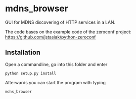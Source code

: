 mdns_browser
============

GUI for MDNS discovering of HTTP services in a LAN.

The code bases on the example code of the zeroconf project:
https://github.com/jstasiak/python-zeroconf


Installation
------------

Open a commandline, go into this folder and enter

```
python setup.py install
```

Afterwards you can start the program with typing 

```
mdns_browser
```


